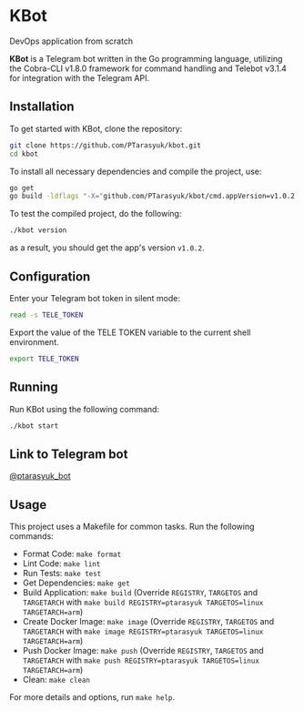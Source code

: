 # KBot

DevOps application from scratch

**KBot** is a Telegram bot written in the Go programming language, utilizing the Cobra-CLI v1.8.0 framework for command handling and Telebot v3.1.4 for integration with the Telegram API.

## Installation

To get started with KBot, clone the repository:

```bash
git clone https://github.com/PTarasyuk/kbot.git
cd kbot
```

To install all necessary dependencies and compile the project, use:

```bash
go get
go build -ldflags "-X="github.com/PTarasyuk/kbot/cmd.appVersion=v1.0.2
```

To test the compiled project, do the following:

```bash
./kbot version
```

as a result, you should get the app's version `v1.0.2`.

## Configuration

Enter your Telegram bot token in silent mode:

```bash
read -s TELE_TOKEN
```

Export the value of the TELE TOKEN variable to the current shell environment.

```bash
export TELE_TOKEN
```

## Running

Run KBot using the following command:

```bash
./kbot start
```

## Link to Telegram bot

[@ptarasyuk_bot](https://t.me/ptarasyuk_bot)

## Usage

This project uses a Makefile for common tasks. Run the following commands:

- Format Code: `make format`
- Lint Code: `make lint`
- Run Tests: `make test`
- Get Dependencies: `make get`
- Build Application: `make build` (Override `REGISTRY`, `TARGETOS` and `TARGETARCH` with `make build REGISTRY=ptarasyuk TARGETOS=linux TARGETARCH=arm`)
- Create Docker Image: `make image` (Override `REGISTRY`, `TARGETOS` and `TARGETARCH` with `make image REGISTRY=ptarasyuk TARGETOS=linux TARGETARCH=arm`)
- Push Docker Image: `make push` (Override `REGISTRY`, `TARGETOS` and `TARGETARCH` with `make push REGISTRY=ptarasyuk TARGETOS=linux TARGETARCH=arm`)
- Clean: `make clean`

For more details and options, run `make help`.

